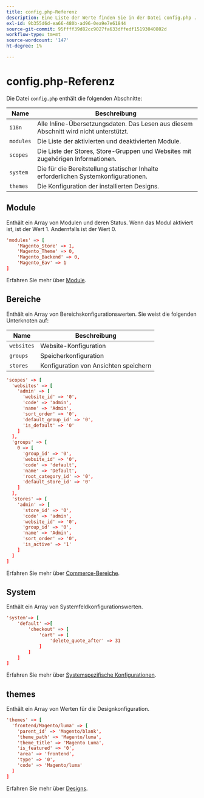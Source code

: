 ```yaml
---
title: config.php-Referenz
description: Eine Liste der Werte finden Sie in der Datei config.php .
exl-id: 9b355d6d-ea66-480b-ad96-0ea9e7e61844
source-git-commit: 95ffff39d82cc9027fa633dffedf15193040802d
workflow-type: tm+mt
source-wordcount: '147'
ht-degree: 1%

---
```


# config.php-Referenz

Die Datei `config.php` enthält die folgenden Abschnitte:

| Name | Beschreibung |
| --------- | -------------------|
| `i18n` | Alle Inline-Übersetzungsdaten. Das Lesen aus diesem Abschnitt wird nicht unterstützt. |
| `modules` | Die Liste der aktivierten und deaktivierten Module. |
| `scopes` | Die Liste der Stores, Store-Gruppen und Websites mit zugehörigen Informationen. |
| `system` | Die für die Bereitstellung statischer Inhalte erforderlichen Systemkonfigurationen. |
| `themes` | Die Konfiguration der installierten Designs. |

## Module

Enthält ein Array von Modulen und deren Status. Wenn das Modul aktiviert ist, ist der Wert 1. Andernfalls ist der Wert 0.

```conf
'modules' => [
    'Magento_Store' => 1,
    'Magento_Theme' => 0,
    'Magento_Backend' => 0,
    'Magento_Eav' => 1
]
```

Erfahren Sie mehr über [Module].

## Bereiche

Enthält ein Array von Bereichskonfigurationswerten. Sie weist die folgenden Unterknoten auf:

| Name | Beschreibung |
| ---------- | -----------------------------------|
| `websites` | Website-Konfiguration |
| `groups` | Speicherkonfiguration |
| `stores` | Konfiguration von Ansichten speichern |

```conf
'scopes' => [
  'websites' => [
    'admin' => [
      'website_id' => '0',
      'code' => 'admin',
      'name' => 'Admin',
      'sort_order' => '0',
      'default_group_id' => '0',
      'is_default' => '0'
    ]
  ],
  'groups' => [
    0 => [
      'group_id' => '0',
      'website_id' => '0',
      'code' => 'default',
      'name' => 'Default',
      'root_category_id' => '0',
      'default_store_id' => '0'
    ]
  ],
  'stores' => [
    'admin' => [
      'store_id' => '0',
      'code' => 'admin',
      'website_id' => '0',
      'group_id' => '0',
      'name' => 'Admin',
      'sort_order' => '0',
      'is_active' => '1'
    ]
  ]
]
```

Erfahren Sie mehr über [Commerce-Bereiche][scopes].

## System

Enthält ein Array von Systemfeldkonfigurationswerten.

```conf
'system'=> [
    'default' =>[
        'checkout' => [
            'cart' => [
                'delete_quote_after' => 31
            ]
        ]
    ]
]
```

Erfahren Sie mehr über [Systemspezifische Konfigurationen](config-reference-sens.md).

## themes

Enthält ein Array von Werten für die Designkonfiguration.

```conf
'themes' => [
  'frontend/Magento/luma' => [
    'parent_id' => 'Magento/blank',
    'theme_path' => 'Magento/luma',
    'theme_title' => 'Magento Luma',
    'is_featured' => '0',
    'area' => 'frontend',
    'type' => '0',
    'code' => 'Magento/luma'
  ]
]
```

Erfahren Sie mehr über [Designs].

<!-- link definitions -->

[Module]: https://experienceleague.adobe.com/docs/commerce-learn/tutorials/backend-development/create-module.html
[scopes]: https://experienceleague.adobe.com/docs/commerce-admin/start/setup/websites-stores-views.html#scope-settings
[Designs]: https://developer.adobe.com/commerce/frontend-core/guide/themes/create-storefront/
